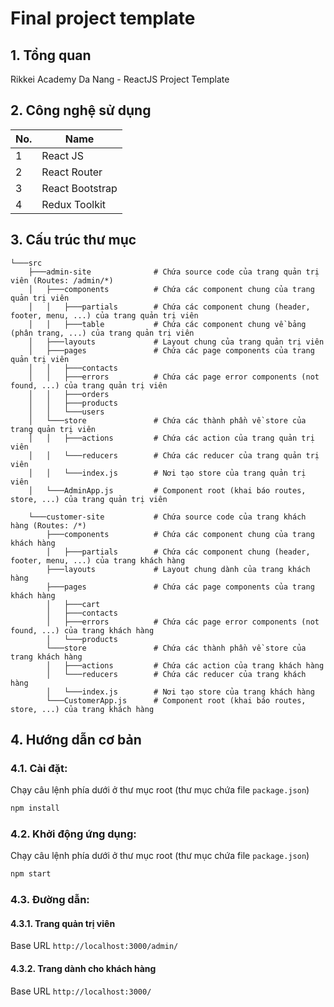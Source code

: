 # Final project template

## 1. Tổng quan
Rikkei Academy Da Nang - ReactJS Project Template

## 2. Công nghệ sử dụng

|No.|Name|
|---|----|
|1|React JS|
|2|React Router|
|3|React Bootstrap|
|4|Redux Toolkit|

## 3. Cấu trúc thư mục

```
└───src
    ├───admin-site              # Chứa source code của trang quản trị viên (Routes: /admin/*)
    │   ├───components          # Chứa các component chung của trang quản trị viên
    │   │   ├───partials        # Chứa các component chung (header, footer, menu, ...) của trang quản trị viên
    │   │   ├───table           # Chứa các component chung về bảng (phân trang, ...) của trang quản trị viên
    │   ├───layouts             # Layout chung của trang quản trị viên
    │   ├───pages               # Chứa các page components của trang quản trị viên
    │   │   ├───contacts
    │   │   ├───errors          # Chứa các page error components (not found, ...) của trang quản trị viên
    │   │   ├───orders
    │   │   ├───products
    │   │   └───users
    │   └───store               # Chứa các thành phần về store của trang quản trị viên
    │   │   ├───actions         # Chứa các action của trang quản trị viên
    │   │   └───reducers        # Chứa các reducer của trang quản trị viên
    │   │   └───index.js        # Nơi tạo store của trang quản trị viên
    │   └───AdminApp.js         # Component root (khai báo routes, store, ...) của trang quản trị viên

    └───customer-site           # Chứa source code của trang khách hàng (Routes: /*)
        ├───components          # Chứa các component chung của trang khách hàng
        │   ├───partials        # Chứa các component chung (header, footer, menu, ...) của trang khách hàng
        ├───layouts             # Layout chung dành của trang khách hàng
        ├───pages               # Chứa các page components của trang khách hàng
        │   ├───cart
        │   ├───contacts
        │   ├───errors          # Chứa các page error components (not found, ...) của trang khách hàng
        │   └───products
        └───store               # Chứa các thành phần về store của trang khách hàng
        │   ├───actions         # Chứa các action của trang khách hàng
        │   └───reducers        # Chứa các reducer của trang khách hàng
        │   └───index.js        # Nơi tạo store của trang khách hàng
        └───CustomerApp.js      # Component root (khai báo routes, store, ...) của trang khách hàng
```

## 4. Hướng dẫn cơ bản

### 4.1. Cài đặt:
Chạy câu lệnh phía dưới ở thư mục root (thư mục chứa file `package.json`)
```bash
npm install
```

### 4.2. Khởi động ứng dụng:
Chạy câu lệnh phía dưới ở thư mục root (thư mục chứa file `package.json`)
```bash
npm start
```

### 4.3. Đường dẫn:

#### 4.3.1. Trang quản trị viên

Base URL `http://localhost:3000/admin/`

#### 4.3.2. Trang dành cho khách hàng

Base URL `http://localhost:3000/`

